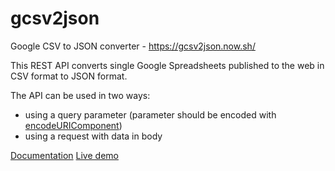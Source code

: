 # gcsv2json

Google CSV to JSON converter - https://gcsv2json.now.sh/

This REST API converts single Google Spreadsheets published to the web in CSV format to JSON format.

The API can be used in two ways:

* using a query parameter (parameter should be encoded with [encodeURIComponent](https://developer.mozilla.org/en-US/docs/Web/JavaScript/Reference/Global_Objects/encodeURIComponent))
* using a request with data in body

[Documentation](https://github.com/keenthinker/gcsv2json/wiki)
[Live demo](https://gcsv2json.now.sh/livedemo.html)